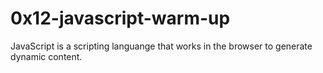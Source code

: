 # 0x12-javascript-warm-up

JavaScript is a scripting languange that works in the browser to generate dynamic content.
